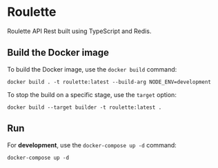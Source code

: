 # Roulette

Roulette API Rest built using TypeScript and Redis.

## Build the Docker image

To build the Docker image, use the `docker build` command:

```shell
docker build . -t roulette:latest --build-arg NODE_ENV=development
```

To stop the build on a specific stage, use the `target` option:

```shell
docker build --target builder -t roulette:latest .
```

## Run

For **development**, use the `docker-compose up -d` command:

```shell
docker-compose up -d
```
